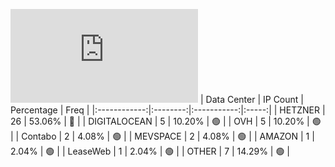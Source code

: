 ![Diagramm](https://github.com/obajay/StateSync-snapshots/blob/main/Projects/Realio/1/README.md)
| Data Center | IP Count | Percentage | Freq |
|:------------:|:--------:|:-----------:|:-----:|
| HETZNER | 26 | 53.06% | 🔴 |
| DIGITALOCEAN | 5 | 10.20% | 🟢 |
| OVH | 5 | 10.20% | 🟢 |
| Contabo | 2 | 4.08% | 🟢 |
| MEVSPACE | 2 | 4.08% | 🟢 |
| AMAZON | 1 | 2.04% | 🟢 |
| LeaseWeb | 1 | 2.04% | 🟢 |
| OTHER | 7 | 14.29% | 🟢 |